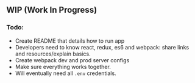 ## WIP (Work In Progress)

### Todo:
* Create README that details how to run app
* Developers need to know react, redux, es6 and webpack: share links and resources/explain basics.
* Create webpack dev and prod server configs
* Make sure everything works together.
* Will eventually need all `.env` credentials.

